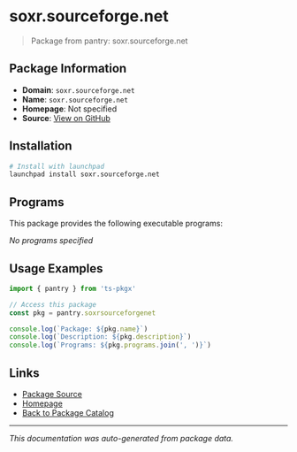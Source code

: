 # soxr.sourceforge.net

> Package from pantry: soxr.sourceforge.net

## Package Information

- **Domain**: `soxr.sourceforge.net`
- **Name**: `soxr.sourceforge.net`
- **Homepage**: Not specified
- **Source**: [View on GitHub](https://github.com/pkgxdev/pantry/tree/main/projects/soxr.sourceforge.net/package.yml)

## Installation

```bash
# Install with launchpad
launchpad install soxr.sourceforge.net
```

## Programs

This package provides the following executable programs:

*No programs specified*

## Usage Examples

```typescript
import { pantry } from 'ts-pkgx'

// Access this package
const pkg = pantry.soxrsourceforgenet

console.log(`Package: ${pkg.name}`)
console.log(`Description: ${pkg.description}`)
console.log(`Programs: ${pkg.programs.join(', ')}`)
```

## Links

- [Package Source](https://github.com/pkgxdev/pantry/tree/main/projects/soxr.sourceforge.net/package.yml)
- [Homepage](#)
- [Back to Package Catalog](../package-catalog.md)

---

*This documentation was auto-generated from package data.*
